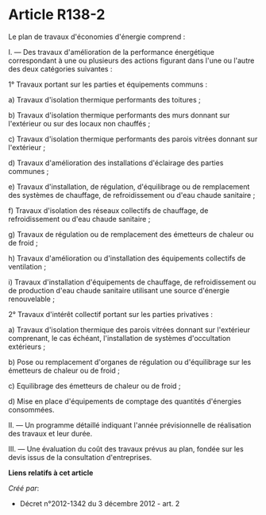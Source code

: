 # Article R138-2

Le plan de travaux d'économies d'énergie comprend : 

I. ― Des travaux d'amélioration de la performance énergétique correspondant à une ou plusieurs des actions figurant dans
l'une ou l'autre des deux catégories suivantes : 

1° Travaux portant sur les parties et équipements communs : 

a) Travaux d'isolation thermique performants des toitures ; 

b) Travaux d'isolation thermique performants des murs donnant sur l'extérieur ou sur des locaux non chauffés ; 

c) Travaux d'isolation thermique performants des parois vitrées donnant sur l'extérieur ; 

d) Travaux d'amélioration des installations d'éclairage des parties communes ; 

e) Travaux d'installation, de régulation, d'équilibrage ou de remplacement des systèmes de chauffage, de refroidissement ou
d'eau chaude sanitaire ; 

f) Travaux d'isolation des réseaux collectifs de chauffage, de refroidissement ou d'eau chaude sanitaire ; 

g) Travaux de régulation ou de remplacement des émetteurs de chaleur ou de froid ; 

h) Travaux d'amélioration ou d'installation des équipements collectifs de ventilation ; 

i) Travaux d'installation d'équipements de chauffage, de refroidissement ou de production d'eau chaude sanitaire utilisant
une source d'énergie renouvelable ; 

2° Travaux d'intérêt collectif portant sur les parties privatives : 

a) Travaux d'isolation thermique des parois vitrées donnant sur l'extérieur comprenant, le cas échéant, l'installation de
systèmes d'occultation extérieurs ; 

b) Pose ou remplacement d'organes de régulation ou d'équilibrage sur les émetteurs de chaleur ou de froid ; 

c) Equilibrage des émetteurs de chaleur ou de froid ; 

d) Mise en place d'équipements de comptage des quantités d'énergies consommées. 

II. ― Un programme détaillé indiquant l'année prévisionnelle de réalisation des travaux et leur durée. 

III. ― Une évaluation du coût des travaux prévus au plan, fondée sur les devis issus de la consultation d'entreprises.

**Liens relatifs à cet article**

_Créé par_:

  - Décret n°2012-1342 du 3 décembre 2012 - art. 2
